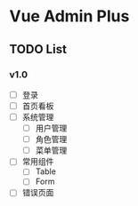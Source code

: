 # Vue Admin Plus

## TODO List

### v1.0

- [ ] 登录
- [ ] 首页看板
- [ ] 系统管理
  - [ ] 用户管理
  - [ ] 角色管理
  - [ ] 菜单管理
- [ ] 常用组件
  - [ ] Table
  - [ ] Form
- [ ] 错误页面